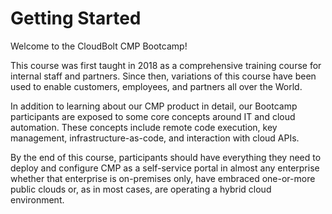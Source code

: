 # Getting Started

Welcome to the CloudBolt CMP Bootcamp!

This course was first taught in 2018 as a comprehensive training course for internal staff and partners. Since then, variations of this course have been used to enable customers, employees, and partners all over the World.

In addition to learning about our CMP product in detail, our Bootcamp participants are exposed to some core concepts around IT and cloud automation. These concepts include remote code execution, key management, infrastructure-as-code, and interaction with cloud APIs.

By the end of this course, participants should have everything they need to deploy and configure CMP as a self-service portal in almost any enterprise whether that enterprise is on-premises only, have embraced one-or-more public clouds or, as in most cases, are operating a hybrid cloud environment.








